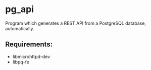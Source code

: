 pg_api
======

Program which generates a REST API from a PostgreSQL database, automatically.

## Requirements:

- libmicrohttpd-dev
- libpq-fe
